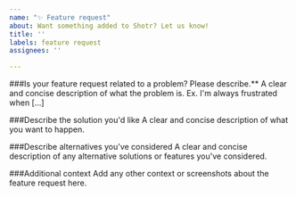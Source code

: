 ```yaml
---
name: "✨ Feature request"
about: Want something added to Shotr? Let us know!
title: ''
labels: feature request
assignees: ''

---
```


###Is your feature request related to a problem? Please describe.**
A clear and concise description of what the problem is. Ex. I'm always frustrated when [...]

###Describe the solution you'd like
A clear and concise description of what you want to happen.

###Describe alternatives you've considered
A clear and concise description of any alternative solutions or features you've considered.

###Additional context
Add any other context or screenshots about the feature request here.

